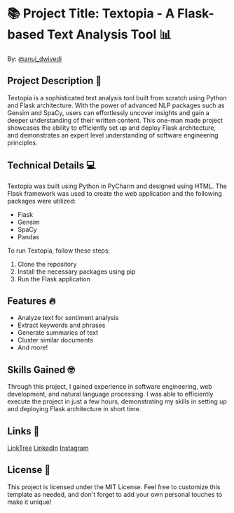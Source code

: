 # 📚 Project Title: Textopia - A Flask-based Text Analysis Tool 📊

By: [@anuj_dwivedi](https://linktr.ee/anuj_dwivedi)

## Project Description 🚀

Textopia is a sophisticated text analysis tool built from scratch using Python and Flask architecture. With the power of advanced NLP packages such as Gensim and SpaCy, users can effortlessly uncover insights and gain a deeper understanding of their written content. This one-man made project showcases the ability to efficiently set up and deploy Flask architecture, and demonstrates an expert level understanding of software engineering principles.

## Technical Details 💻

Textopia was built using Python in PyCharm and designed using HTML. The Flask framework was used to create the web application and the following packages were utilized:

- Flask
- Gensim
- SpaCy
- Pandas

To run Textopia, follow these steps:

1. Clone the repository
2. Install the necessary packages using pip
3. Run the Flask application

## Features 🔥

- Analyze text for sentiment analysis
- Extract keywords and phrases
- Generate summaries of text
- Cluster similar documents
- And more!

## Skills Gained 🤓

Through this project, I gained experience in software engineering, web development, and natural language processing. I was able to efficiently execute the project in just a few hours, demonstrating my skills in setting up and deploying Flask architecture in short time.

## Links 🔗

[LinkTree](https://linktr.ee/anuj_dwivedi)
[LinkedIn](https://www.linkedin.com/in/anuj-dwivedi-1352831b1/)
[Instagram](https://www.instagram.com/anuj_dwvd_0/)

## License 📜

This project is licensed under the MIT License. Feel free to customize this template as needed, and don't forget to add your own personal touches to make it unique!
